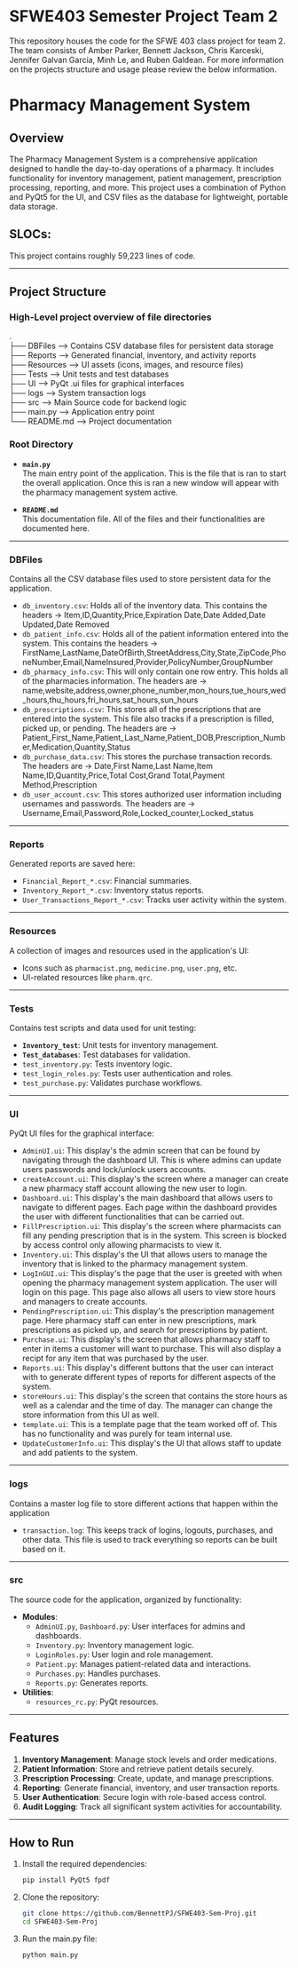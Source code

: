 # SFWE403 Semester Project Team 2
This repository houses the code for the SFWE 403 class project for team 2. The team consists of Amber Parker, Bennett Jackson, Chris Karceski, Jennifer Galvan Garcia, Minh Le, and Ruben Galdean. For more information on the projects structure and usage please review the below information. 


# Pharmacy Management System

## Overview
The Pharmacy Management System is a comprehensive application designed to handle the day-to-day operations of a pharmacy. It includes functionality for inventory management, patient management, prescription processing, reporting, and more. This project uses a combination of Python and PyQt5 for the UI, and CSV files as the database for lightweight, portable data storage.

## SLOCs:
This project contains roughly 59,223 lines of code.

---

## Project Structure

### High-Level project overview of file directories
. <br>
├── DBFiles               --> Contains CSV database files for persistent data storage <br>
├── Reports               --> Generated financial, inventory, and activity reports <br>
├── Resources             --> UI assets (icons, images, and resource files) <br>
├── Tests                 --> Unit tests and test databases <br>
├── UI                    --> PyQt .ui files for graphical interfaces <br>
├── logs                  --> System transaction logs <br>
├── src                   --> Main Source code for backend logic <br>
├── main.py               --> Application entry point <br>
└── README.md             --> Project documentation <br>

### **Root Directory**
- **`main.py`**  
  The main entry point of the application. This is the file that is ran to start the overall application. Once this is ran a new window will appear with the pharmacy management system active.

- **`README.md`**  
  This documentation file. All of the files and their functionalities are documented here.

---

### **DBFiles**
Contains all the CSV database files used to store persistent data for the application.
- `db_inventory.csv`: Holds all of the inventory data. This contains the headers -> Item,ID,Quantity,Price,Expiration Date,Date Added,Date Updated,Date Removed
- `db_patient_info.csv`: Holds all of the patient information entered into the system. This contains the headers -> FirstName,LastName,DateOfBirth,StreetAddress,City,State,ZipCode,PhoneNumber,Email,NameInsured,Provider,PolicyNumber,GroupNumber
- `db_pharmacy_info.csv`: This will only contain one row entry. This holds all of the pharmacies information. The headers are -> name,website,address,owner,phone_number,mon_hours,tue_hours,wed_hours,thu_hours,fri_hours,sat_hours,sun_hours
- `db_prescriptions.csv`: This stores all of the prescriptions that are entered into the system. This file also tracks if a prescription is filled, picked up, or pending. The headers are -> Patient_First_Name,Patient_Last_Name,Patient_DOB,Prescription_Number,Medication,Quantity,Status
- `db_purchase_data.csv`: This stores the purchase transaction records. The headers are -> Date,First Name,Last Name,Item Name,ID,Quantity,Price,Total Cost,Grand Total,Payment Method,Prescription
- `db_user_account.csv`: This stores authorized user information including usernames and passwords. The headers are -> Username,Email,Password,Role,Locked_counter,Locked_status

---

### **Reports**
Generated reports are saved here:
- `Financial_Report_*.csv`: Financial summaries.
- `Inventory_Report_*.csv`: Inventory status reports.
- `User_Transactions_Report_*.csv`: Tracks user activity within the system.

---

### **Resources**
A collection of images and resources used in the application's UI:
- Icons such as `pharmacist.png`, `medicine.png`, `user.png`, etc.
- UI-related resources like `pharm.qrc`.

---

### **Tests**
Contains test scripts and data used for unit testing:
- **`Inventory_test`**: Unit tests for inventory management.
- **`Test_databases`**: Test databases for validation.
- `test_inventory.py`: Tests inventory logic.
- `test_login_roles.py`: Tests user authentication and roles.
- `test_purchase.py`: Validates purchase workflows.

---

### **UI**
PyQt UI files for the graphical interface:
- `AdminUI.ui`: This display's the admin screen that can be found by navigating through the dashboard UI. This is where admins can update users passwords and lock/unlock users accounts.
- `createAccount.ui`: This display's the screen where a manager can create a new pharmacy staff account allowing the new user to login.
- `Dashboard.ui`: This display's the main dashboard that allows users to navigate to different pages. Each page within the dashboard provides the user with different functionalities that can be carried out.
- `FillPrescription.ui`: This display's the screen where pharmacists can fill any pending prescription that is in the system. This screen is blocked by access control only allowing pharmacists to view it.
- `Inventory.ui`: This display's the UI that allows users to manage the inventory that is linked to the pharmacy management system.
- `LogInGUI.ui`: This display's the page that the user is greeted with when opening the pharmacy management system application. The user will login on this page. This page also allows all users to view store hours and managers to create accounts.
- `PendingPrescription.ui`: This display's the prescription management page. Here pharmacy staff can enter in new prescriptions, mark prescriptions as picked up, and search for prescriptions by patient.
- `Purchase.ui`: This display's the screen that allows pharmacy staff to enter in items a customer will want to purchase. This will also display a recipt for any item that was purchased by the user.
- `Reports.ui`: This display's different buttons that the user can interact with to generate different types of reports for different aspects of the system.
- `storeHours.ui`: This display's the screen that contains the store hours as well as a calendar and the time of day. The manager can change the store information from this UI as well.
- `template.ui`: This is a template page that the team worked off of. This has no functionality and was purely for team internal use.
- `UpdateCustomerInfo.ui`: This display's the UI that allows staff to update and add patients to the system.
  
---

### **logs**
Contains a master log file to store different actions that happen within the application
- `transaction.log`: This keeps track of logins, logouts, purchases, and other data. This file is used to track everything so reports can be built based on it.

---

### **src**
The source code for the application, organized by functionality:
- **Modules**:
  - `AdminUI.py`, `Dashboard.py`: User interfaces for admins and dashboards.
  - `Inventory.py`: Inventory management logic.
  - `LoginRoles.py`: User login and role management.
  - `Patient.py`: Manages patient-related data and interactions.
  - `Purchases.py`: Handles purchases.
  - `Reports.py`: Generates reports.
- **Utilities**:
  - `resources_rc.py`: PyQt resources.

---

## Features
1. **Inventory Management**: Manage stock levels and order medications.
2. **Patient Information**: Store and retrieve patient details securely.
3. **Prescription Processing**: Create, update, and manage prescriptions.
4. **Reporting**: Generate financial, inventory, and user transaction reports.
5. **User Authentication**: Secure login with role-based access control.
6. **Audit Logging**: Track all significant system activities for accountability.

---

## How to Run
1. Install the required dependencies:
    ```bash
    pip install PyQt5 fpdf
   
2. Clone the repository:
    ```bash
    git clone https://github.com/BennettPJ/SFWE403-Sem-Proj.git
    cd SFWE403-Sem-Proj
   
3. Run the main.py file:
    ```bash
    python main.py
